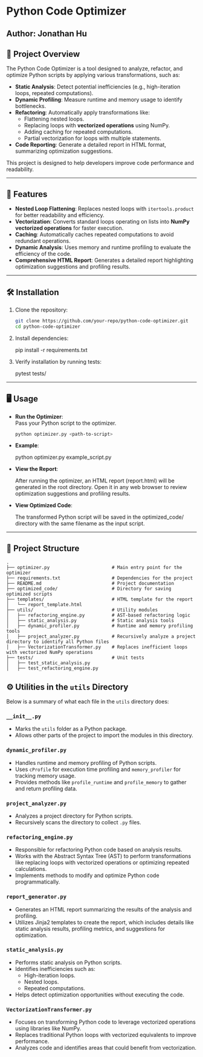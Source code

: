 # Python Code Optimizer
## Author: Jonathan Hu

## 📜 Project Overview

The Python Code Optimizer is a tool designed to analyze, refactor, and optimize Python scripts by applying various transformations, such as:

- **Static Analysis**: Detect potential inefficiencies (e.g., high-iteration loops, repeated computations).
- **Dynamic Profiling**: Measure runtime and memory usage to identify bottlenecks.
- **Refactoring**: Automatically apply transformations like:
  - Flattening nested loops.
  - Replacing loops with **vectorized operations** using NumPy.
  - Adding caching for repeated computations.
  - Partial vectorization for loops with multiple statements.
- **Code Reporting**: Generate a detailed report in HTML format, summarizing optimization suggestions.

This project is designed to help developers improve code performance and readability.

---

## 🚀 Features

- **Nested Loop Flattening**:
  Replaces nested loops with `itertools.product` for better readability and efficiency.
- **Vectorization**:
  Converts standard loops operating on lists into **NumPy vectorized operations** for faster execution.
- **Caching**:
  Automatically caches repeated computations to avoid redundant operations.
- **Dynamic Analysis**:
  Uses memory and runtime profiling to evaluate the efficiency of the code.
- **Comprehensive HTML Report**:
  Generates a detailed report highlighting optimization suggestions and profiling results.

---

## 🛠️ Installation

1. Clone the repository:
   ```bash
   git clone https://github.com/your-repo/python-code-optimizer.git
   cd python-code-optimizer
   ```
   
2. Install dependencies:

    pip install -r requirements.txt

3. Verify installation by running tests:

    pytest tests/
    
---

## 🖥️ Usage

- **Run the Optimizer**:  
  Pass your Python script to the optimizer.
  ```bash
  python optimizer.py <path-to-script>

- **Example**:

    python optimizer.py example_script.py

- **View the Report**:

    After running the optimizer, an HTML report (report.html) will be generated in the root directory. Open it in any web browser to review optimization suggestions and profiling results.

- **View Optimized Code**:

    The transformed Python script will be saved in the optimized_code/ directory with the same filename as the input script.
    
---

## 📂 Project Structure

    .
    ├── optimizer.py                       # Main entry point for the optimizer
    ├── requirements.txt                   # Dependencies for the project
    ├── README.md                          # Project documentation
    ├── optimized_code/                    # Directory for saving optimized scripts
    ├── templates/                         # HTML template for the report
    │   └── report_template.html
    ├── utils/                             # Utility modules
    │   ├── refactoring_engine.py          # AST-based refactoring logic
    │   ├── static_analysis.py             # Static analysis tools
    │   ├── dynamic_profiler.py            # Runtime and memory profiling tools
    │   ├── project_analyzer.py            # Recursively analyze a project directory to identify all Python files
    │   ├── VectorizationTransformer.py    # Replaces inefficient loops with vectorized NumPy operations
    ├── tests/                             # Unit tests
    │   ├── test_static_analysis.py
    │   ├── test_refactoring_engine.py
    

## ⚙️ Utilities in the `utils` Directory

Below is a summary of what each file in the `utils` directory does:

### `__init__.py`
- Marks the `utils` folder as a Python package.
- Allows other parts of the project to import the modules in this directory.

### `dynamic_profiler.py`
- Handles runtime and memory profiling of Python scripts.
- Uses `cProfile` for execution time profiling and `memory_profiler` for tracking memory usage.
- Provides methods like `profile_runtime` and `profile_memory` to gather and return profiling data.

### `project_analyzer.py`
- Analyzes a project directory for Python scripts.
- Recursively scans the directory to collect `.py` files.

### `refactoring_engine.py`
- Responsible for refactoring Python code based on analysis results.
- Works with the Abstract Syntax Tree (AST) to perform transformations like replacing loops with vectorized operations or optimizing repeated calculations.
- Implements methods to modify and optimize Python code programmatically.

### `report_generator.py`
- Generates an HTML report summarizing the results of the analysis and profiling.
- Utilizes Jinja2 templates to create the report, which includes details like static analysis results, profiling metrics, and suggestions for optimization.

### `static_analysis.py`
- Performs static analysis on Python scripts.
- Identifies inefficiencies such as:
  - High-iteration loops.
  - Nested loops.
  - Repeated computations.
- Helps detect optimization opportunities without executing the code.

### `VectorizationTransformer.py`
- Focuses on transforming Python code to leverage vectorized operations using libraries like NumPy.
- Replaces traditional Python loops with vectorized equivalents to improve performance.
- Analyzes code and identifies areas that could benefit from vectorization.
